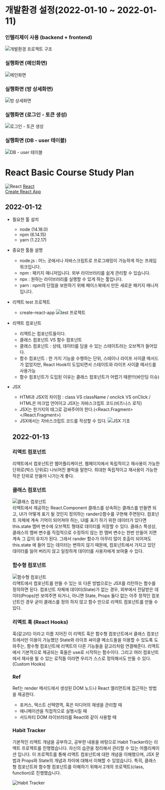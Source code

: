# 개발환경 설정(2022-01-10 ~ 2022-01-11)
### 인텔리제이 사용 (backend + frontend)
![개발환경 프로젝트 구조](https://lab.ssafy.com/s06-webmobile2-sub1/S06P11C103/-/raw/develop_seongwon/img/%EC%BA%A1%EC%B2%986.PNG)
### 실행화면 (메인화면)
![메인화면](https://lab.ssafy.com/s06-webmobile2-sub1/S06P11C103/-/raw/develop_seongwon/img/%EC%BA%A1%EC%B2%987.PNG)
### 실행화면 (방 상세화면)
![방 상세화면](https://lab.ssafy.com/s06-webmobile2-sub1/S06P11C103/-/raw/develop_seongwon/img/%EC%BA%A1%EC%B2%988.PNG)
### 실행화면 (로그인 - 토큰 생성)
![로그인 - 토큰 생성](https://lab.ssafy.com/s06-webmobile2-sub1/S06P11C103/-/raw/develop_seongwon/img/%EC%BA%A1%EC%B2%989.PNG)
### 실행화면 (DB - user 테이블)
![DB - user 테이블](https://lab.ssafy.com/s06-webmobile2-sub1/S06P11C103/-/raw/develop_seongwon/img/%EC%BA%A1%EC%B2%9810.PNG)

# React Basic Course Study Plan
![React](https://lab.ssafy.com/s06-webmobile1-sub1/S06P11C108/-/raw/swchae516/img/react-logo.png)
[React](https://ko.reactjs.org/)<br>
[Create React App](https://create-react-app.dev/docs/getting-started/)

## 2022-01-12
* 필요한 툴 설치
  - node (14.18.0)
  - npm (6.14.15)
  - yarn (1.22.17)
* 중요한 툴들 설명
  - node.js : 어느 곳에서나 자바스크립트로 프로그래밍이 가능하게 하는 프레임워크입니다.
  - npm : 패키지 매니저입니다. 외부 라이브러리를 쉽게 관리할 수 있습니다.
  - npx : 원하는 라이브러리를 실행할 수 있게 하는 툴입니다.
  - yarn : npm의 단점을 보완하기 위해 페이스북에서 만든 새로운 패키지 매니저입니다.
* 리액트 test 프로젝트
  - create-react-app
  ![test 프로젝트](https://lab.ssafy.com/s06-webmobile1-sub1/S06P11C108/-/raw/swchae516/img/%EC%BA%A1%EC%B2%981.PNG)
* 리액트 컴포넌트
  - 리액트는 컴포넌트들이다.
  - 클래스 컴포넌트 VS 함수 컴포넌트
  - 클래스 컴포넌트 : 상태, 데이터를 담을 수 있는 스테이트라는 오브젝가 들어있다. 
  - 함수 컴포넌트 : 한 가지 기능을 수행하는 단위, 스테이나 라이프 사이클 메서드가 없었지만, React Hook이 도입되면서 스테이트와 라이프 사이클 메서드를 사용가능
  - 함수 컴포넌트가 도입된 이유는 클래스 컴포넌트가 어렵기 때문!!!(바인딩 이슈)
* JSX
  - HTMl과 JSX의 차이점 : class VS className / onclick VS onClick / HTML은 마크업 언어이고 JSX는 자바스크립트 코드(비즈니스 로직)
  - JSX는 한가지의 태그로 감싸주어야 한다.(<React.Fragment></React.Fragment>)
  - JSX에서는 자바스크립트 코드를 작성할 수 있다.
  ![JSX 기초](https://lab.ssafy.com/s06-webmobile1-sub1/S06P11C108/-/raw/swchae516/img/%EC%BA%A1%EC%B2%982.PNG)
  
  ## 2022-01-13
  ### 리액트 컴포넌트
   리액트에서 컴포넌트란 웹어플리케이션, 웹페이지에서 독립적이고 재사용이 가능한 단위로(박스 단위로) 나뉘어진 블럭을 말한다.
   최대한 독립적이고 재사용이 가능한 작은 단위로 만들어 나가는게 좋다.
  ### 클래스 컴포넌트
  ![클래스 컴포넌트](https://lab.ssafy.com/s06-webmobile1-sub1/S06P11C108/-/raw/swchae516/img/%EC%BA%A1%EC%B2%983.PNG)<br>
   리액트에서 제공하는 React.Component 클래스를 상속하는 클래스를 만들면 되고, UI가 어떻게 표기 될 것인지 정의하는 rander()함수를 구현해 주면된다.
   컴포넌트 자체에 계속 기억이 되어져야 하는, UI를 표기 하기 위한 데이터가 있다면 this.state 멤버 변수에 오브젝트 형태로 데이터를 저장할 수 있다.
   클래스 특성상, 클래스의 멤버 변수를 직접적으로 수정하지 않는 한 멤버 변수는 한번 만들어 지면 계속 그 값이 유지가 된다.
   그래서 rander 함수가 아무리 많이 호출이 되어져도 this.state 에 들어 있는 데이터는 변하지 않기 때문에, 컴포넌트에서 가지고 있던 데이터를 잃어 버리지 않고
   일정하게 데이터를 사용자에게 보여줄 수 있다.
  ### 함수형 컴포넌트
  ![함수형 컴포넌트](https://lab.ssafy.com/s06-webmobile1-sub1/S06P11C108/-/raw/swchae516/img/%EC%BA%A1%EC%B2%984.PNG)<br>
   리액트에서 컴포넌트를 만들 수 있는 또 다른 방법으로는 JSX를 리턴하는 함수를 정의하면 된다.
   컴포넌트 자체에 데이터(State)가 없는 경우, 외부에서 전달받은 데이터(Props)만 보여주면 되거나, 아니면 State, Props 둘다 없는 아주 정적인 컴포넌트인 경우
   굳이 클래스를 정의 하지 않고 함수 만으로 리액트 컴포넌트를 만들 수 있다.
  ### 리액트 훅 (React Hooks)
  훅(갈고리) 이라고 이름 지어진 이 리액트 훅은 함수형 컴포넌트에서 클래스 컴포넌트에서만 이용이 가능했던 State와 라이프 싸이클 메소드들을 이용할 수 있도록
  도와주는, 함수형 컴포넌트에 리액트의 다른 기능들을 갈고리처럼 연결해준다.
  리액트에서 기본적으로 제공되는 훅들은 use로 시작하는 함수이다. 그리고 여러 컴포넌트에서 재사용 될 수 있는 로직들 이라면 우리가 스스로 정의해서도 만들 수 
  있다. (Custom Hooks)
  ### Ref
  Ref는 render 메서드에서 생성된 DOM 노드나 React 엘리먼트에 접근하는 방법을 제공한다.
   - 포커스, 텍스트 선택영역, 혹은 미디어의 재생을 관리할 때
   - 애니메이션을 직접적으로 실행시킬 때
   - 서드파티 DOM 라이브러리를 React와 같이 사용할 때
  ### Habit Tracker
  기본적인 리액트 개념을 공부하고, 공부한 내용을 바탕으로 Habit Tracker라는 리액트 프로젝트를 진행했습니다. 자신의 습관을 정리해서 관리할 수 있는 어플리케이션
  입니다. 
  이 프로젝트를 통해 리액트 컴포넌트에 대한 개념을 이해했으며, JSX 문법과 Props와 State의 개념과 차이에 대해서 이해할 수 있었습니다.
  특히, 클래스형 컴포넌트와 함수형 컴포넌트를 이해하기 위해서 2개의 프로젝트(class, function)로 진행했습니다.
  
  ![Habit Tracker](https://lab.ssafy.com/s06-webmobile1-sub1/S06P11C108/-/raw/swchae516/img/%EC%BA%A1%EC%B2%985.PNG)<br>
